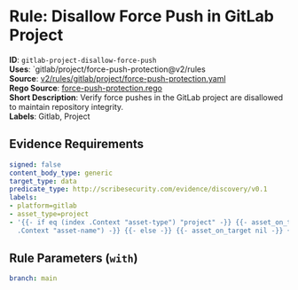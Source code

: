 # Rule: Disallow Force Push in GitLab Project

**ID**: `gitlab-project-disallow-force-push`  
**Uses**: `gitlab/project/force-push-protection@v2/rules  
**Source**: [v2/rules/gitlab/project/force-push-protection.yaml](https://github.com/scribe-public/sample-policies/v2/rules/gitlab/project/force-push-protection.yaml)  
**Rego Source**: [force-push-protection.rego](https://github.com/scribe-public/sample-policies/v2/rules/gitlab/project/force-push-protection.rego)  
**Short Description**: Verify force pushes in the GitLab project are disallowed to maintain repository integrity.  
**Labels**: Gitlab, Project

## Evidence Requirements

```yaml
signed: false
content_body_type: generic
target_type: data
predicate_type: http://scribesecurity.com/evidence/discovery/v0.1
labels:
- platform=gitlab
- asset_type=project
- '{{- if eq (index .Context "asset-type") "project" -}} {{- asset_on_target (index
  .Context "asset-name") -}} {{- else -}} {{- asset_on_target nil -}} {{- end -}}'
```
## Rule Parameters (`with`)

```yaml
branch: main
```
